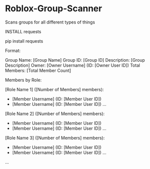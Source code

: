 # Roblox-Group-Scanner
Scans groups for all different types of things 

INSTALL requests

pip install requests


Format:

Group Name: [Group Name]
Group ID: [Group ID]
Description: [Group Description]
Owner: [Owner Username] (ID: [Owner User ID])
Total Members: [Total Member Count]

Members by Role:

[Role Name 1] ([Number of Members] members):
  - [Member Username] (ID: [Member User ID])
  - [Member Username] (ID: [Member User ID])
  ...

[Role Name 2] ([Number of Members] members):
  - [Member Username] (ID: [Member User ID])
  - [Member Username] (ID: [Member User ID])
  ...

[Role Name 3] ([Number of Members] members):
  - [Member Username] (ID: [Member User ID])
  - [Member Username] (ID: [Member User ID])
  ...

...
